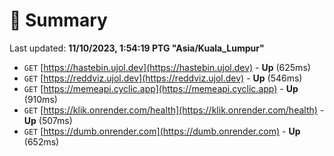# 📖 Summary
Last updated: **11/10/2023, 1:54:19 PTG "Asia/Kuala_Lumpur"**

- `GET` [https://hastebin.ujol.dev](https://hastebin.ujol.dev) - **Up** (625ms)
- `GET` [https://reddviz.ujol.dev](https://reddviz.ujol.dev) - **Up** (546ms)
- `GET` [https://memeapi.cyclic.app](https://memeapi.cyclic.app) - **Up** (910ms)
- `GET` [https://klik.onrender.com/health](https://klik.onrender.com/health) - **Up** (507ms)
- `GET` [https://dumb.onrender.com](https://dumb.onrender.com) - **Up** (652ms)

